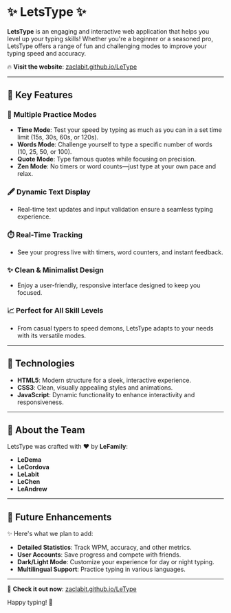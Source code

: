 # ✨ LetsType ✨  

**LetsType** is an engaging and interactive web application that helps you level up your typing skills! Whether you're a beginner or a seasoned pro, LetsType offers a range of fun and challenging modes to improve your typing speed and accuracy.  

🔥 **Visit the website**: [zaclabit.github.io/LeType](https://zaclabit.github.io/LeType/)  

---

## 🚀 Key Features  

### 🎯 **Multiple Practice Modes**  
- **Time Mode**: Test your speed by typing as much as you can in a set time limit (15s, 30s, 60s, or 120s).  
- **Words Mode**: Challenge yourself to type a specific number of words (10, 25, 50, or 100).  
- **Quote Mode**: Type famous quotes while focusing on precision.  
- **Zen Mode**: No timers or word counts—just type at your own pace and relax.  

### 🖋️ **Dynamic Text Display**  
- Real-time text updates and input validation ensure a seamless typing experience.  

### ⏱️ **Real-Time Tracking**  
- See your progress live with timers, word counters, and instant feedback.  

### ✨ **Clean & Minimalist Design**  
- Enjoy a user-friendly, responsive interface designed to keep you focused.  

### 📈 **Perfect for All Skill Levels**  
- From casual typers to speed demons, LetsType adapts to your needs with its versatile modes.  

---

## 🎨 Technologies  

- **HTML5**: Modern structure for a sleek, interactive experience.  
- **CSS3**: Clean, visually appealing styles and animations.  
- **JavaScript**: Dynamic functionality to enhance interactivity and responsiveness.  

---

## 🌟 About the Team  

LetsType was crafted with ❤️ by **LeFamily**:  
- **LeDema**  
- **LeCordova**  
- **LeLabit**  
- **LeChen**  
- **LeAndrew**  

---

## 🌌 Future Enhancements  

✨ Here's what we plan to add:  
- **Detailed Statistics**: Track WPM, accuracy, and other metrics.  
- **User Accounts**: Save progress and compete with friends.  
- **Dark/Light Mode**: Customize your experience for day or night typing.  
- **Multilingual Support**: Practice typing in various languages.  

---

🔗 **Check it out now**: [zaclabit.github.io/LeType](https://zaclabit.github.io/LeType/)  

Happy typing! 🎉  

